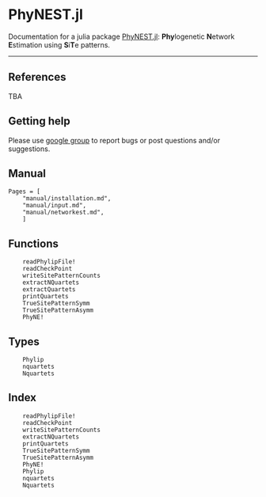 # PhyNEST.jl

Documentation for a julia package [PhyNEST.jl](https://github.com/sungsik-kong/PhyNEST.jl): **Phy**logenetic **N**etwork **E**stimation using **S**i**T**e patterns.

---

## References
TBA

## Getting help
Please use [google group](https://groups.google.com/g/phynest-users) to report bugs or post questions and/or suggestions.

## Manual
```@contents
Pages = [
    "manual/installation.md",
    "manual/input.md",
    "manual/networkest.md",
    ]
```

## Functions
```@docs
    readPhylipFile!
    readCheckPoint
    writeSitePatternCounts
    extractNQuartets
    extractQuartets
    printQuartets
    TrueSitePatternSymm
    TrueSitePatternAsymm
    PhyNE!
```
## Types
```@docs
    Phylip
    nquartets
    Nquartets
```

## Index
```@index
    readPhylipFile!
    readCheckPoint
    writeSitePatternCounts
    extractNQuartets
    printQuartets
    TrueSitePatternSymm
    TrueSitePatternAsymm
    PhyNE!
    Phylip
    nquartets
    Nquartets
```

